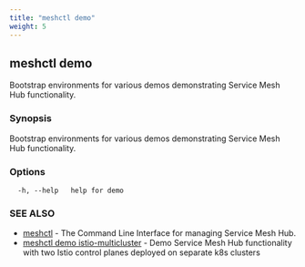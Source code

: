 ```yaml
---
title: "meshctl demo"
weight: 5
---
```

## meshctl demo

Bootstrap environments for various demos demonstrating Service Mesh Hub functionality.

### Synopsis

Bootstrap environments for various demos demonstrating Service Mesh Hub functionality.

### Options

```
  -h, --help   help for demo
```

### SEE ALSO

* [meshctl](../meshctl)	 - The Command Line Interface for managing Service Mesh Hub.
* [meshctl demo istio-multicluster](../meshctl_demo_istio-multicluster)	 - Demo Service Mesh Hub functionality with two Istio control planes deployed on separate k8s clusters

